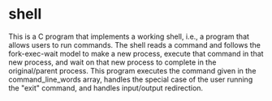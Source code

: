 <h1>shell</h1>
This is a C program that implements a working shell, i.e., a program that allows users to run commands. The shell reads a command and follows the fork-exec-wait model to make a new process, execute that command in that new process, and wait on that new process to complete in the original/parent process. This program executes the command given in the command_line_words array, handles the special case of the user running the "exit" command, and handles input/output redirection.
